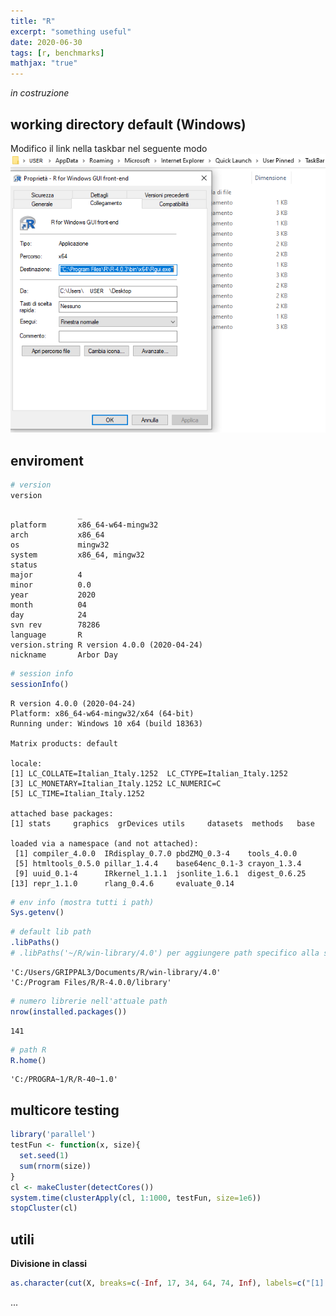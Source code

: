 ```yaml
---
title: "R"
excerpt: "something useful"
date: 2020-06-30
tags: [r, benchmarks]
mathjax: "true"
---
```


*in costruzione*

## working directory default (Windows)
Modifico il link nella taskbar nel seguente modo
![png](/assets/images/R/R_setwd.png)



## enviroment
```R
# version
version
```


                   _                           
    platform       x86_64-w64-mingw32          
    arch           x86_64                      
    os             mingw32                     
    system         x86_64, mingw32             
    status                                     
    major          4                           
    minor          0.0                         
    year           2020                        
    month          04                          
    day            24                          
    svn rev        78286                       
    language       R                           
    version.string R version 4.0.0 (2020-04-24)
    nickname       Arbor Day                   



```R
# session info
sessionInfo()
```


    R version 4.0.0 (2020-04-24)
    Platform: x86_64-w64-mingw32/x64 (64-bit)
    Running under: Windows 10 x64 (build 18363)
    
    Matrix products: default
    
    locale:
    [1] LC_COLLATE=Italian_Italy.1252  LC_CTYPE=Italian_Italy.1252   
    [3] LC_MONETARY=Italian_Italy.1252 LC_NUMERIC=C                  
    [5] LC_TIME=Italian_Italy.1252    
    
    attached base packages:
    [1] stats     graphics  grDevices utils     datasets  methods   base     
    
    loaded via a namespace (and not attached):
     [1] compiler_4.0.0  IRdisplay_0.7.0 pbdZMQ_0.3-4    tools_4.0.0    
     [5] htmltools_0.5.0 pillar_1.4.4    base64enc_0.1-3 crayon_1.3.4   
     [9] uuid_0.1-4      IRkernel_1.1.1  jsonlite_1.6.1  digest_0.6.25  
    [13] repr_1.1.0      rlang_0.4.6     evaluate_0.14  



```R
# env info (mostra tutti i path)
Sys.getenv()
```


```R
# default lib path
.libPaths()
# .libPaths('~/R/win-library/4.0') per aggiungere path specifico alla sessione
```


    'C:/Users/GRIPPAL3/Documents/R/win-library/4.0'
    'C:/Program Files/R/R-4.0.0/library'




```R
# numero librerie nell'attuale path
nrow(installed.packages())
```


    141



```R
# path R
R.home()
```


    'C:/PROGRA~1/R/R-40~1.0'






## multicore testing
```r
library('parallel')
testFun <- function(x, size){
  set.seed(1)
  sum(rnorm(size))
}
cl <- makeCluster(detectCores())
system.time(clusterApply(cl, 1:1000, testFun, size=1e6))
stopCluster(cl)
```


## utili

**Divisione in classi**  
```r
as.character(cut(X, breaks=c(-Inf, 17, 34, 64, 74, Inf), labels=c("[1] 0-17", "[2] 18-34", "[3] 35-64", "[4] 65-74", "[5] 75+"), right = TRUE))
```








...

